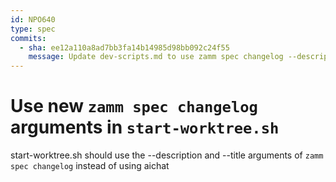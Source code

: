 ```yaml
---
id: NPO640
type: spec
commits:
  - sha: ee12a110a8ad7bb3fa14b14985d98bb092c24f55
    message: Update dev-scripts.md to use zamm spec changelog --description
---
```


# Use new `zamm spec changelog` arguments in `start-worktree.sh`

start-worktree.sh should use the --description and --title arguments of `zamm spec changelog` instead of using aichat
